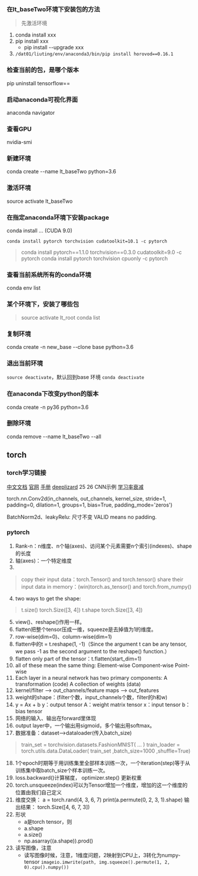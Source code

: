 

### 在lt_baseTwo环境下安装包的方法
>先激活环境
1. conda install xxx
2. pip install xxx
    - pip install --upgrade xxx
3. `/dat01/liuting/env/anaconda3/bin/pip install horovod==0.16.1`


### 检查当前的包，是哪个版本
 pip uninstall tensorflow==

### 启动anaconda可视化界面
anaconda navigator
### 查看GPU
nvidia-smi
### 新建环境
conda create --name lt_baseTwo python=3.6
### 激活环境
source activate lt_baseTwo

### 在指定anaconda环境下安装package
conda install ...      (CUDA 9.0)

`conda install pytorch torchvision cudatoolkit=10.1 -c pytorch`
>conda install pytorch==1.1.0 torchvision==0.3.0 cudatoolkit=9.0 -c pytorch
>conda install pytorch torchvision cpuonly -c pytorch

### 查看当前系统所有的conda环境
conda env list
### 某个环境下，安装了哪些包
>source activate lt_root
>conda list

### 复制环境
conda create -n new_base --clone base  python=3.6


### 退出当前环境
`source deactivate`，默认回到base 环境
`conda deactivate`

### 在anaconda下改变python的版本
conda create -n py36 python=3.6

### 删除环境
conda remove --name lt_baseTwo --all


## torch

### torch学习链接
[中文文档](https://pytorch-cn.readthedocs.io/zh/latest/)
[官网](https://pytorch.org/)
[手册](https://github.com/MorvanZhou/PyTorch-Tutorial)
[deeplizard](https://deeplizard.com/learn/video/v5cngxo4mIg)
25 26 CNN示例
[学习率衰减](https://www.jianshu.com/p/9643cba47655)

torch.nn.Conv2d(in_channels, out_channels, kernel_size, stride=1, padding=0, dilation=1, groups=1, bias=True, padding_mode='zeros')


BatchNorm2d、leakyRelu: 尺寸不变
VALID means no padding.

### pytorch
1. Rank-n：n维度、n个轴(axes)、访问某个元素需要n个索引(indexes)、shape的长度
2. 轴(axes)：一个特定维度
3. 
>copy their input data：torch.Tensor() and torch.tensor() 
 share their input data in memory：(win)torch.as_tensor() and torch.from_numpy() 
4. two ways to get the shape: 
> t.size()
torch.Size([3, 4])
> t.shape
torch.Size([3, 4])
5. view()、reshape()作用一样。
6. flatten把整个tensor压成一维，squeeze是去掉值为1的维度。
7. row-wise(dim=0)、column-wise(dim=1)
8. flatten中的t = t.reshape(1, -1)（Since the argument t can be any tensor, we pass -1 as the second argument to the reshape() function.）
9. flatten only part of the tensor：t.flatten(start_dim=1)
10. all of these mean the same thing: 
Element-wise 
Component-wise 
Point-wise
11. Each layer in a neural network has two primary components: 
A transformation (code) 
A collection of weights (data) 
12. kernel/filter --> out_channels/feature maps --> out_features
13. weight的shape：(filter个数，input_channels个数，filter的h和w)
14. y = Ax + b
y：output tensor
A：weight matrix tensor
x：input tensor
b：bias tensor
15. 网络的输入、输出在forward里体现
16. output layer中，一个输出用sigmoid，多个输出用softmax。
17. 数据准备：dataset-->dataloader(传入batch_size)
>train_set = torchvision.datasets.FashionMNIST(
    ...
)
>train_loader = torch.utils.data.DataLoader(
    train_set
    ,batch_size=1000
    ,shuffle=True)
18. 1个epoch时期等于用训练集里全部样本训练一次，一个iteration(step)等于从训练集中取batch_size个样本训练一次。
19. loss.backward()计算梯度， optimizer.step() 更新权重
20. torch.unsqueeze(index)可以为Tensor增加一个维度，增加的这一个维度的位置由我们自己定义
21. 维度交换：
a = torch.rand(4, 3, 6, 7)
print(a.permute(0, 2, 3, 1).shape)
输出结果：
torch.Size([4, 6, 7, 3])
22. 形状
    - a是torch tensor，则
    - a.shape
    - a.size()
    - np.asarray((a.shape)).prod()
23. 读写图像，注意
    - 读写图像时候，注意，1维度问题，2映射到CPU上，3转化为numpy-tensor
    `imageio.imwrite(path, img.squeeze().permute(1, 2, 0).cpu().numpy())`